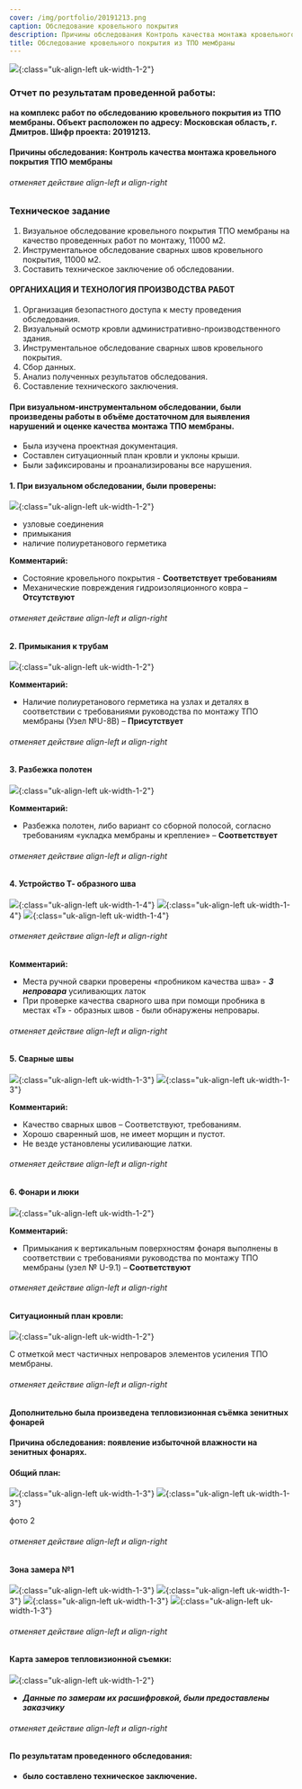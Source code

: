 ```yaml
---
cover: /img/portfolio/20191213.png
caption: Обследование кровельного покрытия
description: Причины обследования Контроль качества монтажа кровельного покрытия ТПО мембраны
title: Обследование кровельного покрытия из ТПО мембраны
---
```


![](/img/portfolio/20191213.png){:class="uk-align-left uk-width-1-2"}
 
### **Отчет по результатам проведенной работы:**
**на комплекс работ по обследованию кровельного покрытия из ТПО мембраны.
 Объект расположен по адресу: Московская область, г. Дмитров.
Шифр проекта: 20191213.**	

#### **Причины обследования: Контроль качества монтажа кровельного покрытия ТПО мембраны**
###### отменяет действие align-left и align-right



### **Техническое задание**
1.	Визуальное обследование кровельного покрытия ТПО мембраны на качество проведенных работ по  монтажу, 11000 м2.
2.	Инструментальное обследование сварных швов кровельного покрытия, 11000 м2.
3.	Составить техническое заключение об обследовании.

#### **ОРГАНИХАЦИЯ И ТЕХНОЛОГИЯ ПРОИЗВОДСТВА РАБОТ**
1.	Организация безопастного доступа к месту проведения обследования.
2.	Визуальный осмотр кровли административно-производственного здания. 
3.	Инструментальное обследование сварных швов кровельного покрытия.
4.	Сбор данных.
5.	Анализ полученных результатов обследования.
6.	Составление технического заключения.

#### **При визуальном-инструментальном обследовании, были произведены работы в объёме достаточном для выявления нарушений и оценке качества монтажа ТПО мембраны.**
- Была изучена проектная документация.
- Составлен ситуационный план кровли и уклоны крыши.
- Были зафиксированы и проанализированы все нарушения.


#### **1. При визуальном обследовании, были проверены:**
![](/img/portfolio/20191213/20191213.2.png){:class="uk-align-left uk-width-1-2"}
- узловые соединения
- примыкания
- наличие полиуретанового герметика   
  
**Комментарий:** 
- Состояние кровельного покрытия - **Соответствует требованиям**
- Механические повреждения гидроизоляционного ковра – **Отсутствуют**
###### отменяет действие align-left и align-right

#### **2. Примыкания к трубам**
![](/img/portfolio/20191213/20191213.3.png){:class="uk-align-left uk-width-1-2"}

 
**Комментарий:** 
- Наличие полиуретанового герметика на узлах и деталях в соответствии с требованиями руководства по монтажу ТПО мембраны (Узел №U-8B)  – **Присутствует**
###### отменяет действие align-left и align-right

#### **3. Разбежка полотен**
![](/img/portfolio/20191213/20191213.4.png){:class="uk-align-left uk-width-1-2"}

   
**Комментарий:** 
- Разбежка полотен, либо вариант со сборной полосой, согласно требованиям «укладка мембраны и крепление» – **Соответствует**
###### отменяет действие align-left и align-right

#### **4. Устройство Т- образного шва**
![](/img/portfolio/20191213/20191213.5.png){:class="uk-align-left uk-width-1-4"}
![](/img/portfolio/20191213/20191213.6.png){:class="uk-align-left uk-width-1-4"}
![](/img/portfolio/20191213/20191213.7.png){:class="uk-align-left uk-width-1-4"}


     
###### отменяет действие align-left и align-right
**Комментарий:** 
- Места ручной сварки проверены «пробником качества шва» - ***3 непровара*** усиливающих латок
- При проверке качества сварного шва при помощи пробника в местах «Т» - образных швов - были обнаружены непровары.
###### отменяет действие align-left и align-right

#### **5. Сварные швы**
![](/img/portfolio/20191213/20191213.8.png){:class="uk-align-left uk-width-1-3"}
![](/img/portfolio/20191213/20191213.9.png){:class="uk-align-left uk-width-1-3"}

 
**Комментарий:** 
- Качество сварных швов – Соответствуют, требованиям.
- Хорошо сваренный шов, не имеет морщин и пустот.
- Не везде установлены усиливающие латки.
###### отменяет действие align-left и align-right

#### **6. Фонари и люки**
![](/img/portfolio/20191213/20191213.91.png){:class="uk-align-left uk-width-1-2"}

 
**Комментарий:** 
- Примыкания к вертикальным поверхностям фонаря выполнены в соответствии с требованиями руководства по монтажу ТПО мембраны (узел № U-9.1) – **Соответствуют**
###### отменяет действие align-left и align-right

#### **Ситуационный план кровли:**
![](/img/portfolio/20191213/20191213.92.png){:class="uk-align-left uk-width-1-2"}

 
С отметкой мест частичных непроваров элементов усиления ТПО мембраны.
###### отменяет действие align-left и align-right

#### **Дополнительно была произведена тепловизионная съёмка зенитных фонарей**
#### Причина обследования: появление избыточной влажности на зенитных фонарях.
#### **Общий план:**
![](/img/portfolio/20191213/20191213.93.png){:class="uk-align-left uk-width-1-3"}
![](/img/portfolio/20191213/20191213.91.png){:class="uk-align-left uk-width-1-3"}

  фото 2
###### отменяет действие align-left и align-right

#### **Зона замера №1**
![](/img/portfolio/20191213/20191213.94.png){:class="uk-align-left uk-width-1-3"}
![](/img/portfolio/20191213/20191213.95.png){:class="uk-align-left uk-width-1-3"}
![](/img/portfolio/20191213/20191213.97.png){:class="uk-align-left uk-width-1-3"}
![](/img/portfolio/20191213/20191213.96.png){:class="uk-align-left uk-width-1-3"}

   
   
###### отменяет действие align-left и align-right

#### **Карта замеров тепловизионной съемки:**
![](/img/portfolio/20191213/20191213.98.png){:class="uk-align-left uk-width-1-2"}

 

- ***Данные по замерам их расшифровкой, были предоставлены заказчику***
###### отменяет действие align-left и align-right

#### **По результатам проведенного обследования:**
- **было составлено техническое заключение.** 

